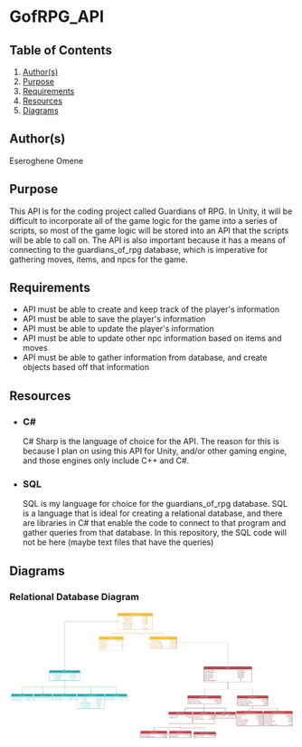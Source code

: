 # GofRPG_API

## Table of Contents
1. [Author(s)](#author(s))
1. [Purpose](#purpose)
1. [Requirements](#requirements)
1. [Resources](#resources)
1. [Diagrams](#diagram)

## Author(s)
Eseroghene Omene

## Purpose
This API is for the coding project called Guardians of RPG. In Unity, it will be difficult to incorporate all of the game logic
for the game into a series of scripts, so most of the game logic will be stored into an API that the scripts will be able to call
on. The API is also important because it has a means of connecting to the guardians_of_rpg database, which is imperative for gathering
moves, items, and npcs for the game.

## Requirements
* API must be able to create and keep track of the player's information
* API must be able to save the player's information
* API must be able to update the player's information
* API must be able to update other npc information based on items and moves
* API must be able to gather information from database, and create objects based off that information

## Resources

* ### C#
  C# Sharp is the language of choice for the API. The reason for this is because I plan on using this API for Unity, and/or other gaming
  engine, and those engines only include C++ and C#.
  
* ### SQL
  SQL is my language for choice for the guardians_of_rpg database. SQL is a language that is ideal for creating a relational database,
  and there are libraries in C# that enable the code to connect to that program and gather queries from that database. In this repository,
  the SQL code will not be here (maybe text files that have the queries)
  
## Diagrams

### Relational Database Diagram
![Relational Database Diagram](.images/diagrams/GofRPG_Database_UML.png)
  
